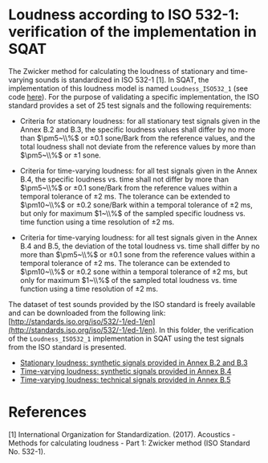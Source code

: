 # Loudness according to ISO 532-1: verification of the implementation in SQAT
The Zwicker method for calculating the loudness of stationary and time-varying sounds is standardized in ISO 532-1 [1]. In SQAT, the implementation of this loudness model is named `Loudness_ISO532_1` (see code [here](../../psychoacoustic_metrics/Loudness_ISO532_1/Loudness_ISO532_1.m)). For the purpose of validating a specific implementation, the ISO standard provides a set of 25 test signals and the following requirements:

- Criteria for stationary loudness: for all stationary test signals given in the Annex B.2 and B.3, the specific loudness values shall differ by no more than $\pm5~\\%$ or $\pm0.1~\mathrm{sone/Bark}$ from the reference values, and the total loudness shall not deviate from the reference values by more than $\pm5~\\%$ or $\pm1~\mathrm{sone}$.

- Criteria for time-varying loudness: for all test signals given in the Annex B.4, the specific loudness vs. time shall not differ by more than $\pm5~\\%$ or $\pm0.1~\mathrm{sone/Bark}$ from the reference values within a temporal tolerance of $\pm2~\mathrm{ms}$. The tolerance can be extended to $\pm10~\\%$ or $\pm0.2~\mathrm{sone/Bark}$ within a temporal tolerance of $\pm2~\mathrm{ms}$, but only for maximum $1~\\%$ of the sampled specific loudness vs. time function using a time resolution of $\pm2~\mathrm{ms}$.

- Criteria for time-varying loudness: for all test signals given in the Annex B.4 and B.5, the deviation of the total loudness vs. time shall differ by no more than $\pm5~\\%$ or $\pm0.1~\mathrm{sone}$ from the reference values within a temporal tolerance of $\pm2~\mathrm{ms}$. The tolerance can be extended to $\pm10~\\%$ or $\pm0.2~\mathrm{sone}$ within a temporal tolerance of $\pm2~\mathrm{ms}$, but only for maximum $1~\\%$ of the sampled total loudness vs. time function using a time resolution of $\pm2~\mathrm{ms}$.

The dataset of test sounds provided by the ISO standard is freely available and can be downloaded from the following link: [http://standards.iso.org/iso/532/-1/ed-1/en](http://standards.iso.org/iso/532/-1/ed-1/en). In this folder, the verification of the `Loudness_ISO532_1` implementation in SQAT using the test signals from the ISO standard is presented.    

- [Stationary loudness: synthetic signals provided in Annex B.2 and B.3](1_synthetic_signals_stationary_loudness)
- [Time-varying loudness: synthetic signals provided in Annex B.4](2_synthetic_signals_time_varying_loudness)
- [Time-varying loudness: technical signals provided in Annex B.5](3_technical_signals_time_varying_loudness)

# References
[1] International Organization for Standardization. (2017). Acoustics - Methods for calculating loudness - Part 1: Zwicker method (ISO Standard No. 532-1).
